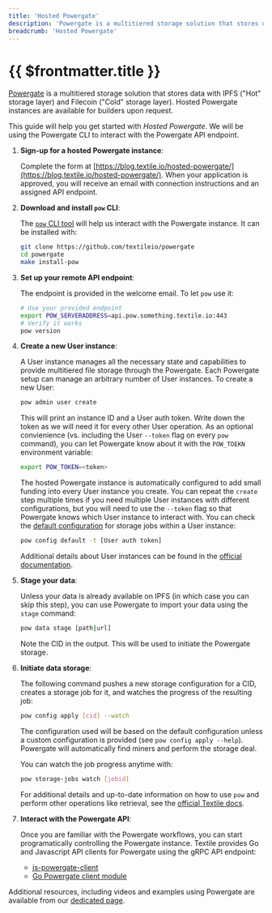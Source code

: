 ```yaml
---
title: 'Hosted Powergate'
description: 'Powergate is a multitiered storage solution that stores data with IPFS ("Hot" storage layer) and Filecoin ("Cold" storage layer). Hosted Powergate instances are available for builders upon request.'
breadcrumb: 'Hosted Powergate'
---
```


# {{ $frontmatter.title }}

[Powergate](powergate.md) is a multitiered storage solution that stores data with IPFS ("Hot" storage layer) and Filecoin ("Cold" storage layer). Hosted Powergate instances are available for builders upon request.

This guide will help you get started with _Hosted Powergate_. We will be using the Powergate CLI to interact with the Powergate API endpoint.

1. **Sign-up for a hosted Powergate instance**:

   Complete the form at [https://blog.textile.io/hosted-powergate/](https://blog.textile.io/hosted-powergate/). When your application is approved, you will receive an email with connection instructions and an assigned API endpoint.

1. **Download and install `pow` CLI**:

   The [`pow` CLI tool](https://docs.textile.io/powergate/cli/pow/) will help us interact with the Powergate instance. It can be installed with:

   ```sh
   git clone https://github.com/textileio/powergate
   cd powergate
   make install-pow
   ```

1. **Set up your remote API endpoint**:

   The endpoint is provided in the welcome email. To let `pow` use it:

   ```sh
   # Use your provided endpoint
   export POW_SERVERADDRESS=api.pow.something.textile.io:443
   # Verify it works
   pow version
   ```

1. **Create a new User instance**:

   A User instance manages all the necessary state and capabilities to provide multitiered file storage through the Powergate. Each Powergate setup can manage an arbitrary number of User instances. To create a new User:

   ```sh
   pow admin user create
   ```

   This will print an instance ID and a User auth token. Write down the token as we will need it for every other User operation. As an optional convienience (vs. including the User `--token` flag on every `pow` command), you can let Powergate know about it with the `POW_TOEKN` environment variable:

   ```sh
   export POW_TOKEN=<token>
   ```

   The hosted Powergate instance is automatically configured to add small funding into every User instance you create. You can repeat the `create` step multiple times if you need multiple User instances with different configurations, but you will need to use the `--token` flag so that Powergate knows which User instance to interact with. You can check the [default configuration](https://docs.textile.io/powergate/storageconfig/) for storage jobs within a User instance:

   ```sh
   pow config default -t [User auth token]
   ```

   Additional details about User instances can be found in the [official documentation](https://docs.textile.io/powergate/storage/#intro-to-users).

1. **Stage your data**:

   Unless your data is already available on IPFS (in which case you can skip this step), you can use Powergate to import your data using the `stage` command:

   ```sh
   pow data stage [path|url]
   ```

   Note the CID in the output. This will be used to initiate the Powergate storage.

1. **Initiate data storage**:

   The following command pushes a new storage configuration for a CID, creates a storage job for it, and watches the progress of the resulting job:

   ```sh
   pow config apply [cid] --watch
   ```

   The configuration used will be based on the default configuration unless a custom configuration is provided (see `pow config apply --help`). Powergate will automatically find miners and perform the storage deal. 
   
   You can watch the job progress anytime with:

   ```sh
   pow storage-jobs watch [jobid]
   ```

   For additional details and up-to-date information on how to use `pow` and perform other operations like retrieval, see the [official Textile docs](https://docs.textile.io/powergate/cli/pow/).

1. **Interact with the Powergate API**:

   Once you are familiar with the Powergate workflows, you can start programatically controlling the Powergate instance. Textile provides Go and Javascript API clients for Powergate using the gRPC API endpoint:

   - [js-powergate-client](https://github.com/textileio/js-powergate-client)
   - [Go Powergate client module](https://godoc.org/github.com/textileio/powergate/api/client)

Additional resources, including videos and examples using Powergate are available from our [dedicated page](powergate.md#additional-powergate-resources).